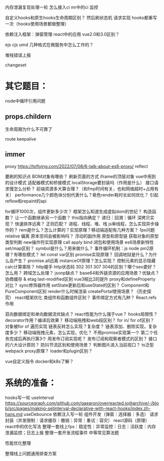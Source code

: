 内存泄漏复现处理一轮
怎么接入ci
mr中的ci
监控


自定义hooks和原生hooks生命周期区别？
然后刷状态机 请求实现 hooks都重写一次（hooks使用场景都做整理）

依赖注入框架：弹窗管理 react中的应用 vue2.0和3.0区别？

ejs cjs umd 几种格式在微服务中怎么工作的？


堆栈错误上报

changeset

# 其它题目：
node中循环引用问题

## props.childern

生命周期为什么不可靠了

route keepalive

## immer

proxy
https://toflying.com/2022/07/08/6-talk-about-es6-proxy/
reflect

要刷的知识点
BOM对象有哪些？
刷新页面的方式
iframe的顶层对象
vue中用到的设计模式
适配器模式和桥接模式
localStorage要封装吗（作用是什么）
接口请求慢怎么分析？
前端资源多大算合理？（和fmp时间有关，也和网络超时+占用有关）
performance几个颜色块分别代表什么？紫色render耗时长如何优化？
引起reflow和repaint的api


for循环1000次，组件更新多少次？
框架怎么知道生成虚拟dom的世纪？
构造函数？
让一个函数继承另一个函数？
this指向确定？
递归｜回溯｜循环
深拷贝实现？
快速排序远离？
正则匹配？
进程、线程、堆、栈
js单线程，怎么实现异步操作的？
rem是什么？怎么计算的？实现原理？移动端适配有几种方案？
1px问题
relative 偏离 原本空间会被影响吗？
浮动的副作用
原型和原型链
获取对象的原型
类型判断
new操作符实现原理
call apply bind
闭包和使用场景
es6场景新特性
set/map区别？
symbol是什么？用来做什么？
事件循环机制：js node
pm2原理？有哪些模式？
let const var区别
promise实现原理？
回调地狱是什么？为什么会产生？
promise.all远离
instanceOf原理？怎么实现？
控制元素的显示隐藏
calc计算乘除？
http握手
http状态码
302 301 307 304的区别？哪个seo更好？怎么用？
跨域怎么处理？
jsonp缺点？
base64和外链资源的应用场景？优缺点？
协商缓存 & etag last-modified区别
vue3相比2的提升
proxy和defineProperty对比？
sync修饰器作用
setState更新后和useState的区别？
Component和PureComponent区别
render什么时候渲染
createPortal使用场景？（历史探究）
react框架优化
类组件和函数组件区别？
事件绑定方式有几种？
React.refs作用

双向数据绑定和单向数据流优缺点？
react性能为什么强于vue？
hooks局限性？
decorator作用？编译后效果？
移动端拖拽和web段区别？
for in/ for of区别？
对象被for of 遍历实现
链表反转怎么实现？复杂度？
链表添加、删除实现，复杂度多少？
移动端拖拽元素，怎么实现，优化？
不用promise实现第一个 第二个任务完成后再执行第3个
用发布订阅实现呢？
发布订阅和观察者模式的区别？
接口的六大设计原则？
防抖节流区别和使用场景？
判断图片进入当前视口？
ts泛型
webpack proxy原理？
loader和plugin区别？



vue自定义指令
docker和k8s了解？



# 系统的准备：
hooks写一轮
useInterval
https://sourcegraph.com/github.com/gaearon/overreacted.io@archive/-/blob/src/pages/making-setinterval-declarative-with-react-hooks/index.zh-hans.md
useDebounce
依赖注入写一轮
组件开发（弹窗｜选择器｜多选）
请求封装（并发限制｜请求缓存｜撤销｜异常｜重试｜容灾）
react源码（原理）
react中的优化写法
整理一套线上fps｜稳定性｜异常监控｜日志｜活跃度｜内存泄漏监控；日志上报
整理一套开发流程事件
中等常见算法题


性能优化整理

整理线上问题通用排查方案

